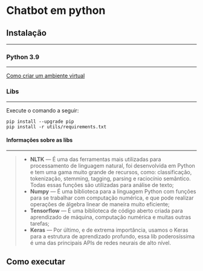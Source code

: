 # Chatbot em python

## Instalação
---
### Python 3.9
---
[Como criar um ambiente virtual](https://docs.python.org/pt-br/3.9/library/venv.html)
### Libs
---
Execute o comando a seguir:
```
pip install --upgrade pip
pip install -r utils/requirements.txt

```

#### Informações sobre as libs
---
> * **NLTK** — É uma das ferramentas mais utilizadas para processamento de linguagem natural, foi desenvolvida em Python e tem uma gama muito grande de recursos, como: classificação, tokenização, stemming, tagging, parsing e raciocínio semântico. Todas essas funções são utilizadas para análise de texto;
> * **Numpy** — É uma biblioteca para a linguagem Python com funções para se trabalhar com computação numérica, e que pode realizar operações de álgebra linear de maneira muito eficiente;
> * **Tensorflow** — É uma biblioteca de código aberto criada para aprendizado de máquina, computação numérica e muitas outras tarefas;
> * **Keras** — Por último, e de extrema importância, usamos o Keras para a estrutura de aprendizado profundo, essa lib poderosíssima é uma das principais APIs de redes neurais de alto nível.

## Como executar